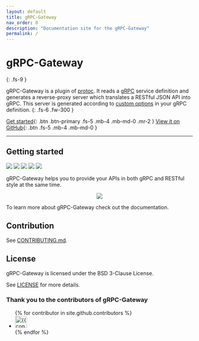 ```yaml
---
layout: default
title: gRPC-Gateway
nav_order: 0
description: "Documentation site for the gRPC-Gateway"
permalink: /
---
```


# gRPC-Gateway
{: .fs-9 }

gRPC-Gateway is a plugin of [protoc](https://github.com/protocolbuffers/protobuf). It reads a [gRPC](https://grpc.io/) service definition and generates a reverse-proxy server which translates a RESTful JSON API into gRPC. This server is generated according to [custom options](https://cloud.google.com/service-infrastructure/docs/service-management/reference/rpc/google.api#http) in your gRPC definition.
{: .fs-6 .fw-300 }

[Get started](#getting-started){: .btn .btn-primary .fs-5 .mb-4 .mb-md-0 .mr-2 } [View it on GitHub](https://github.com/peernova/grpc-gateway){: .btn .fs-5 .mb-4 .mb-md-0 }

---

## Getting started

<a href="https://github.com/peernova/grpc-gateway/actions/workflows/main.yml"><img src="https://img.shields.io/github/workflow/status/peernova/grpc-gateway/main?color=379c9c&label=build&logo=github&logoColor=ffffff&style=flat-square"/></a>
<a href="https://app.slack.com/client/T029RQSE6/CBATURP1D"><img src="https://img.shields.io/badge/slack-grpc--gateway-379c9c?logo=slack&logoColor=ffffff&style=flat-square"/></a>
<a href="https://github.com/peernova/grpc-gateway/blob/main/LICENSE"><img src="https://img.shields.io/github/license/peernova/grpc-gateway?color=379c9c&style=flat-square"/></a>
<a href="https://github.com/peernova/grpc-gateway/releases"><img src="https://img.shields.io/github/v/release/peernova/grpc-gateway?color=379c9c&logoColor=ffffff&style=flat-square"/></a>
<a href="https://github.com/peernova/grpc-gateway/stargazers"><img src="https://img.shields.io/github/stars/peernova/grpc-gateway?color=379c9c&style=flat-square"/></a>

gRPC-Gateway helps you to provide your APIs in both gRPC and RESTful style at the same time.

<div align="center">
<img src="assets/images/architecture_introduction_diagram.svg" />
</div>

To learn more about gRPC-Gateway check out the documentation.

## Contribution

See [CONTRIBUTING.md](https://github.com/peernova/grpc-gateway/blob/main/CONTRIBUTING.md).

## License

gRPC-Gateway is licensed under the BSD 3-Clause License.

See [LICENSE](https://github.com/peernova/grpc-gateway/blob/main/LICENSE) for more details.

### Thank you to the contributors of gRPC-Gateway

<ul class="list-style-none">
{% for contributor in site.github.contributors %}
<li class="d-inline-block mr-1">
<a href="{{ contributor.html_url }}"><img src="{{ contributor.avatar_url }}" width="32" height="32" alt="{{ contributor.login }}"/></a>
</li>
{% endfor %}
</ul>

